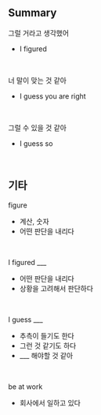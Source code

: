 ## Summary

그럴 거라고 생각했어
- I figured

<br>

너 말이 맞는 것 같아
- I guess you are right

<br>

그럴 수 있을 것 같아
- I guess so

<br>

## 기타

figure
- 계산, 숫자
- 어떤 판단을 내리다

<br>

I figured ___
- 어떤 판단을 내리다
- 상황을 고려해서 판단하다

<br>

I guess ___
- 추측이 들기도 한다
- 그런 것 같기도 하다
- ___ 해야할 것 같아

<br>

be at work
- 회사에서 일하고 있다
